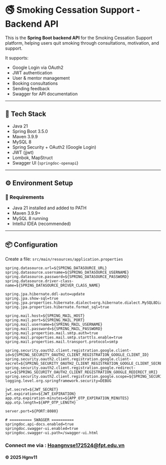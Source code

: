 # 🚭 Smoking Cessation Support - Backend API

This is the **Spring Boot backend API** for the Smoking Cessation Support platform, helping users quit smoking through consultations, motivation, and support.

It supports:
- Google Login via OAuth2
- JWT authentication
- User & mentor management
- Booking consultations
- Sending feedback
- Swagger for API documentation

---

## 🧱 Tech Stack

- Java 21
- Spring Boot 3.5.0
- Maven 3.9.9
- MySQL 8
- Spring Security + OAuth2 (Google Login)
- JWT (jjwt)
- Lombok, MapStruct
- Swagger UI (`springdoc-openapi`)

---

## ⚙️ Environment Setup

### 🔧 Requirements

- Java 21 installed and added to PATH  
- Maven 3.9.9+  
- MySQL 8 running  
- IntelliJ IDEA (recommended)

---

## 📦 Configuration

Create a file: `src/main/resources/application.properties`

```properties
spring.datasource.url=${SPRING_DATASOURCE_URL}
spring.datasource.username=${SPRING_DATASOURCE_USERNAME}
spring.datasource.password=${SPRING_DATASOURCE_PASSWORD}
spring.datasource.driver-class-name=${SPRING_DATASOURCE_DRIVER_CLASS_NAME}

spring.jpa.hibernate.ddl-auto=update
spring.jpa.show-sql=true
spring.jpa.properties.hibernate.dialect=org.hibernate.dialect.MySQL8Dialect
spring.jpa.properties.hibernate.format_sql=true

spring.mail.host=${SPRING_MAIL_HOST}
spring.mail.port=${SPRING_MAIL_PORT}
spring.mail.username=${SPRING_MAIL_USERNAME}
spring.mail.password=${SPRING_MAIL_PASSWORD}
spring.mail.properties.mail.smtp.auth=true
spring.mail.properties.mail.smtp.starttls.enable=true
spring.mail.properties.mail.transport.protocol=smtp

spring.security.oauth2.client.registration.google.client-id=${SPRING_SECURITY_OAUTH2_CLIENT_REGISTRATION_GOOGLE_CLIENT_ID}
spring.security.oauth2.client.registration.google.client-secret=${SPRING_SECURITY_OAUTH2_CLIENT_REGISTRATION_GOOGLE_CLIENT_SECRET}
spring.security.oauth2.client.registration.google.redirect-uri=${SPRING_SECURITY_OAUTH2_CLIENT_REGISTRATION_GOOGLE_REDIRECT_URI}
spring.security.oauth2.client.registration.google.scope=${SPRING_SECURITY_OAUTH2_CLIENT_REGISTRATION_GOOGLE_SCOPE}
logging.level.org.springframework.security=DEBUG

jwt.secret=${JWT_SECRET}
jwt.expiration=${JWT_EXPIRATION}
app.otp.expiration-minutes=${APP_OTP_EXPIRATION_MINUTES}
app.otp.length=${APP_OTP_LENGTH}

server.port=${PORT:8080}

# ========== SWAGGER ==========
springdoc.api-docs.enabled=true
springdoc.swagger-ui.enabled=true
springdoc.swagger-ui.path=/swagger-ui.html

```

### Connect me via :  Hoangnvse172524@fpt.edu.vn

#### &#169; 2025 Hgnv11


